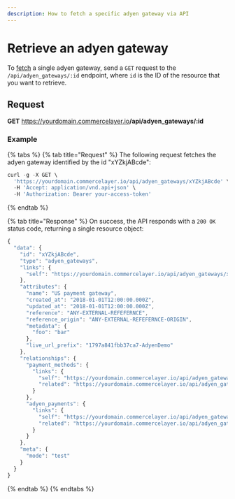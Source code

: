 ```yaml
---
description: How to fetch a specific adyen gateway via API
---
```


# Retrieve an adyen gateway

To <a href="https://docs.commercelayer.io/developers/fetching-resources" target="_blank">fetch</a> a single adyen gateway, send a `GET` request to the `/api/adyen_gateways/:id` endpoint, where `id` is the ID of the resource that you want to retrieve.

## Request

**GET** https://yourdomain.commercelayer.io<b>/api/adyen_gateways/:id</b>

### **Example**

{% tabs %}
{% tab title="Request" %}
The following request fetches the adyen gateway identified by the id "xYZkjABcde":

```javascript
curl -g -X GET \
  'https://yourdomain.commercelayer.io/api/adyen_gateways/xYZkjABcde' \
  -H 'Accept: application/vnd.api+json' \
  -H 'Authorization: Bearer your-access-token'
```
{% endtab %}

{% tab title="Response" %}
On success, the API responds with a `200 OK` status code, returning a single resource object:

```javascript
{
  "data": {
    "id": "xYZkjABcde",
    "type": "adyen_gateways",
    "links": {
      "self": "https://yourdomain.commercelayer.io/api/adyen_gateways/xYZkjABcde"
    },
    "attributes": {
      "name": "US payment gateway",
      "created_at": "2018-01-01T12:00:00.000Z",
      "updated_at": "2018-01-01T12:00:00.000Z",
      "reference": "ANY-EXTERNAL-REFEFERNCE",
      "reference_origin": "ANY-EXTERNAL-REFEFERNCE-ORIGIN",
      "metadata": {
        "foo": "bar"
      },
      "live_url_prefix": "1797a841fbb37ca7-AdyenDemo"
    },
    "relationships": {
      "payment_methods": {
        "links": {
          "self": "https://yourdomain.commercelayer.io/api/adyen_gateways/xYZkjABcde/relationships/payment_methods",
          "related": "https://yourdomain.commercelayer.io/api/adyen_gateways/xYZkjABcde/payment_methods"
        }
      },
      "adyen_payments": {
        "links": {
          "self": "https://yourdomain.commercelayer.io/api/adyen_gateways/xYZkjABcde/relationships/adyen_payments",
          "related": "https://yourdomain.commercelayer.io/api/adyen_gateways/xYZkjABcde/adyen_payments"
        }
      }
    },
    "meta": {
      "mode": "test"
    }
  }
}
```
{% endtab %}
{% endtabs %}

